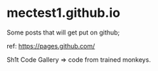 # mectest1.github.io
Some posts that will get put on github;

ref: https://pages.github.com/

Sh1t Code Gallery => code from trained monkeys.
